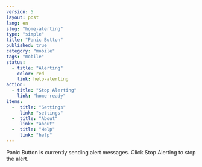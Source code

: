```yaml
---
version: 5
layout: post
lang: en
slug: "home-alerting"
type: "simple"
title: "Panic Button"
published: true
category: "mobile"
tags: "mobile"
status:
  - title: "Alerting"
    color: red
    link: help-alerting
action:
  - title: "Stop Alerting"
    link: "home-ready"
items:
  -  title: "Settings"
     link: "settings"
  -  title: "About"
     link: "about"
  -  title: "Help"
     link: "help"
---
```


Panic Button is currently sending alert messages. Click Stop Alerting to stop the alert.
